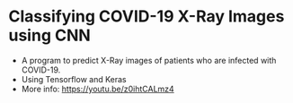 # Classifying COVID-19 X-Ray Images using CNN
  - A program to predict X-Ray images of patients who are infected with COVID-19.
  - Using Tensorflow and Keras
  - More info: https://youtu.be/z0ihtCALmz4
